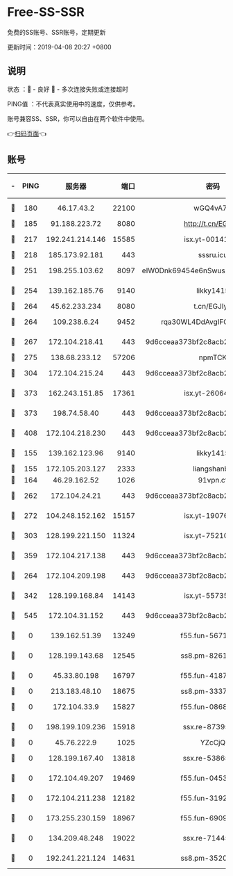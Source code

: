 # Free-SS-SSR

免费的SS账号、SSR账号，定期更新

更新时间：2019-04-08 20:27 +0800

## 说明

状态     ：🙂 - 良好 🙁 - 多次连接失败或连接超时

PING值   ：不代表真实使用中的速度，仅供参考。

账号兼容SS、SSR，你可以自由在两个软件中使用。

👉[扫码页面](https://liesauer.github.io/Free-SS-SSR/)👈

## 账号

|-|PING|服务器|端口|密码|加密方式|区域|
|:----:|:----:|:-----:|-----:|:----:|:----:|:----:|
|🙂|180|46.17.43.2|22100|wGQ4vA7D|aes-256-gcm|RU|
|🙂|185|91.188.223.72|8080|http://t.cn/EGJIyrl|rc4-md5|RU|
|🙂|217|192.241.214.146|15585|isx.yt-00141221|aes-256-cfb|US|
|🙂|218|185.173.92.181|443|sssru.icu|rc4-md5|RU|
|🙂|251|198.255.103.62|8097|eIW0Dnk69454e6nSwuspv9DmS201tQ0D|aes-256-cfb|US|
|🙂|254|139.162.185.76|9140|likky1415|aes-256-cfb|DE|
|🙂|264|45.62.233.234|8080|t.cn/EGJIyrl|rc4-md5|CA|
|🙂|264|109.238.6.24|9452|rqa30WL4DdAvgIFG6Fs3znzTa|aes-256-cfb|FR|
|🙂|267|172.104.218.41|443|9d6cceaa373bf2c8acb22e60b6a58be6|aes-256-cfb|US|
|🙂|275|138.68.233.12|57206|npmTCK|rc4-md5|US|
|🙂|304|172.104.215.24|443|9d6cceaa373bf2c8acb22e60b6a58be6|aes-256-cfb|US|
|🙂|373|162.243.151.85|17361|isx.yt-26064605|aes-256-cfb|US|
|🙂|373|198.74.58.40|443|9d6cceaa373bf2c8acb22e60b6a58be6|aes-256-cfb|US|
|🙂|408|172.104.218.230|443|9d6cceaa373bf2c8acb22e60b6a58be6|aes-256-cfb|US|
|🙂|155|139.162.123.96|9140|likky1415|aes-256-cfb|JP|
|🙂|155|172.105.203.127|2333|liangshanbo|chacha20|JP|
|🙂|164|46.29.162.52|1026|91vpn.cf|rc4-md5|RU|
|🙂|262|172.104.24.21|443|9d6cceaa373bf2c8acb22e60b6a58be6|aes-256-cfb|US|
|🙂|272|104.248.152.162|15157|isx.yt-19076335|aes-256-cfb|SG|
|🙂|303|128.199.221.150|11324|isx.yt-75210873|aes-256-cfb|SG|
|🙂|359|172.104.217.138|443|9d6cceaa373bf2c8acb22e60b6a58be6|aes-256-cfb|US|
|🙁|264|172.104.209.198|443|9d6cceaa373bf2c8acb22e60b6a58be6|aes-256-cfb|US|
|🙁|342|128.199.168.84|14143|isx.yt-55735474|aes-256-cfb|SG|
|🙁|545|172.104.31.152|443|9d6cceaa373bf2c8acb22e60b6a58be6|aes-256-cfb|US|
|🙁|0|139.162.51.39|13249|f55.fun-56718065|aes-256-cfb|SG|
|🙁|0|128.199.143.68|12545|ss8.pm-82618687|aes-256-cfb|SG|
|🙁|0|45.33.80.198|16797|f55.fun-41876609|aes-256-cfb|US|
|🙁|0|213.183.48.10|18675|ss8.pm-33373916|rc4-md5|RU|
|🙁|0|172.104.33.9|15827|f55.fun-08683608|aes-256-cfb|SG|
|🙁|0|198.199.109.236|15918|ssx.re-87395582|aes-256-cfb|US|
|🙁|0|45.76.222.9|1025|YZcCjQ|rc4-md5|JP|
|🙁|0|128.199.167.40|13818|ssx.re-53865653|aes-256-cfb|SG|
|🙁|0|172.104.49.207|19469|f55.fun-04534559|aes-256-cfb|SG|
|🙁|0|172.104.211.238|12182|f55.fun-31928569|aes-256-cfb|US|
|🙁|0|173.255.230.159|18967|f55.fun-69097414|aes-256-cfb|US|
|🙁|0|134.209.48.248|19022|ssx.re-71445083|aes-256-cfb|US|
|🙁|0|192.241.221.124|14631|ss8.pm-35207592|aes-256-cfb|US|
